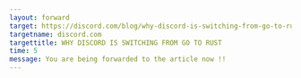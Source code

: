 ```yaml
---
layout: forward
target: https://discord.com/blog/why-discord-is-switching-from-go-to-rust
targetname: discord.com
targettitle: WHY DISCORD IS SWITCHING FROM GO TO RUST
time: 5
message: You are being forwarded to the article now !!
---
```

